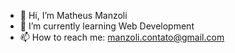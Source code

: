 - 👋 Hi, I’m Matheus Manzoli
- 🌱 I’m currently learning Web Development
- 📫 How to reach me: manzoli.contato@gmail.com

<!---
manzolimatheus/manzolimatheus is a ✨ special ✨ repository because its `README.md` (this file) appears on your GitHub profile.
You can click the Preview link to take a look at your changes.
--->
